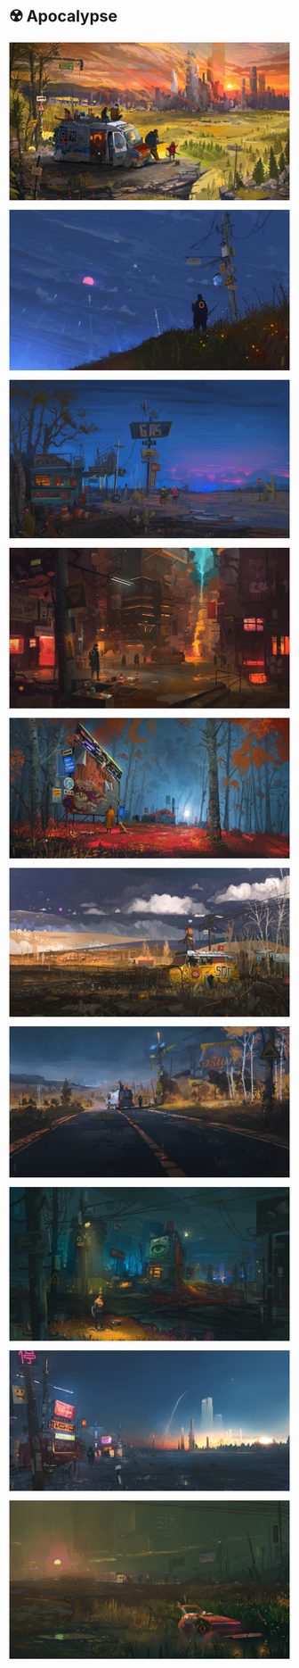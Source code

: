 # ☢️ Apocalypse 

![](ismail-inceoglu-after-the-fall-camping.jpg)

![](ismail-inceoglu-dear-wishes.jpg)

![](ismail-inceoglu-delayed.jpg)

![](ismail-inceoglu-downtown-break.jpg)

![](ismail-inceoglu-glitched.jpg)

![](ismail-inceoglu-mercury-in-june.jpg)

![](ismail-inceoglu-mid-rox-charge.jpg)

![](ismail-inceoglu-the-answer-is-in-the-question.jpg)

![](ismail-inceoglu-the-darkest-hour.jpg)

![](ismail-inceoglu-yet-a-gleam.jpg)